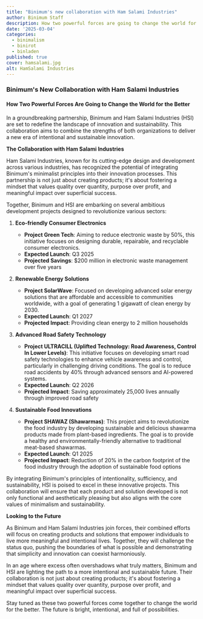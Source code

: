 ```yaml
---
title: "Binimum's new collaboration with Ham Salami Industries"
author: Binimum Staff
description: How two powerful forces are going to change the world for the better
date: '2025-03-04'
categories:
  - binimalism
  - binirot
  - binladen
published: true
cover: hamsalami.jpg
alt: HamSalami Industries
---
```


### Binimum's New Collaboration with Ham Salami Industries

#### How Two Powerful Forces Are Going to Change the World for the Better

In a groundbreaking partnership, Binimum and Ham Salami Industries (HSI) are set to redefine the landscape of innovation and sustainability. This collaboration aims to combine the strengths of both organizations to deliver a new era of intentional and sustainable innovation.

**The Collaboration with Ham Salami Industries**

Ham Salami Industries, known for its cutting-edge design and development across various industries, has recognized the potential of integrating Binimum's minimalist principles into their innovation processes. This partnership is not just about creating products; it's about fostering a mindset that values quality over quantity, purpose over profit, and meaningful impact over superficial success.

Together, Binimum and HSI are embarking on several ambitious development projects designed to revolutionize various sectors:

1. **Eco-friendly Consumer Electronics**
   - **Project Green Tech**: Aiming to reduce electronic waste by 50%, this initiative focuses on designing durable, repairable, and recyclable consumer electronics.
   - **Expected Launch**: Q3 2025
   - **Projected Savings**: $200 million in electronic waste management over five years

2. **Renewable Energy Solutions**
   - **Project SolarWave**: Focused on developing advanced solar energy solutions that are affordable and accessible to communities worldwide, with a goal of generating 1 gigawatt of clean energy by 2030.
   - **Expected Launch**: Q1 2027
   - **Projected Impact**: Providing clean energy to 2 million households

3. **Advanced Road Safety Technology**
   - **Project ULTRACILL (Uplifted Technology: Road Awareness, Control In Lower Levels)**: This initiative focuses on developing smart road safety technologies to enhance vehicle awareness and control, particularly in challenging driving conditions. The goal is to reduce road accidents by 40% through advanced sensors and AI-powered systems.
   - **Expected Launch**: Q2 2026
   - **Projected Impact**: Saving approximately 25,000 lives annually through improved road safety

4. **Sustainable Food Innovations**
   - **Project SHAWAZ (Shawarmas)**: This project aims to revolutionize the food industry by developing sustainable and delicious shawarma products made from plant-based ingredients. The goal is to provide a healthy and environmentally-friendly alternative to traditional meat-based shawarmas.
   - **Expected Launch**: Q1 2025
   - **Projected Impact**: Reduction of 20% in the carbon footprint of the food industry through the adoption of sustainable food options

By integrating Binimum's principles of intentionality, sufficiency, and sustainability, HSI is poised to excel in these innovative projects. This collaboration will ensure that each product and solution developed is not only functional and aesthetically pleasing but also aligns with the core values of minimalism and sustainability.

**Looking to the Future**

As Binimum and Ham Salami Industries join forces, their combined efforts will focus on creating products and solutions that empower individuals to live more meaningful and intentional lives. Together, they will challenge the status quo, pushing the boundaries of what is possible and demonstrating that simplicity and innovation can coexist harmoniously.

In an age where excess often overshadows what truly matters, Binimum and HSI are lighting the path to a more intentional and sustainable future. Their collaboration is not just about creating products; it's about fostering a mindset that values quality over quantity, purpose over profit, and meaningful impact over superficial success.

Stay tuned as these two powerful forces come together to change the world for the better. The future is bright, intentional, and full of possibilities.
